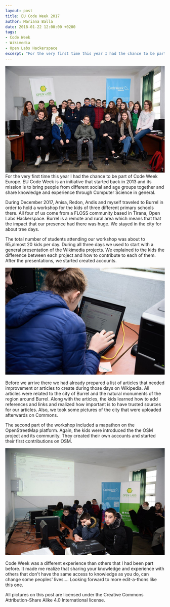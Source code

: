 ```yaml
---
layout: post
title: EU Code Week 2017
author: Mariana Balla
date: 2018-01-22 12:00:00 +0200
tags:
- Code Week
- Wikimedia
- Open Labs Hackerspace
excerpt: "For the very first time this year I had the chance to be part of Code Week Europe. EU Code Week is an initiative that started back in 2013 and its mission is to bring people from different social and age groups together and share knowledge and experience through Computer Science in general."
---
```

![Group photo](/assets/img/CodeWeek1.jpg)
For the very first time this year I had the chance to be part of Code Week Europe. EU Code Week is an initiative that started back in 2013 and its mission is to bring people from different social and age groups together and share knowledge and experience through Computer Science in general.

During December 2017, Anisa, Redon, Andis and myself traveled to Burrel in order to hold a workshop for the kids of three different primary schools there. All four of us come from a FLOSS community based in Tirana, Open Labs Hackerspace. Burrel is a remote and rural area which means that that the impact that our presence had there was huge. We stayed in the city for about tree days.

The total number of students attending our workshop was about to 65,almost 20 kids per day. During all three days we used to start with a general presentation of the Wikimedia projects. We explained to the kids the difference between each project and how to contribute to each of them. After the presentations, we started created accounts.

![Moments](/assets/img/CodeWeek2.jpg)

Before we arrive there we had already prepared a list of articles that needed improvement or articles to create during those days on Wikipedia. All articles were related to the city of Burrel and the natural monuments of the region around Burrel. Along with the articles, the kids learned how to add references and links and realized how important is to have trusted sources for our articles. Also, we took some pictures of the city that were uploaded afterwards on Commons.

The second part of the workshop included a mapathon on the OpenStreetMap platform. Again, the kids were introduced the the OSM project and its community. They created their own accounts and started their first contributions on OSM.

![Moments](/assets/img/CodeWeek3.jpg)

Code Week was a different experience than others that I had been part before. It made me realize that sharing your knowledge and experience with others that don't have the same access to knowledge as you do, can change some peoples' lives.... Looking forward to more edit-a-thons like this one.

All pictures on this post are licensed under the Creative Commons Attribution-Share Alike 4.0 International license.
